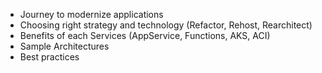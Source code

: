 * Journey to modernize applications
* Choosing right strategy and technology (Refactor, Rehost, Rearchitect)
* Benefits of each Services (AppService, Functions, AKS, ACI)
* Sample Architectures
* Best practices
